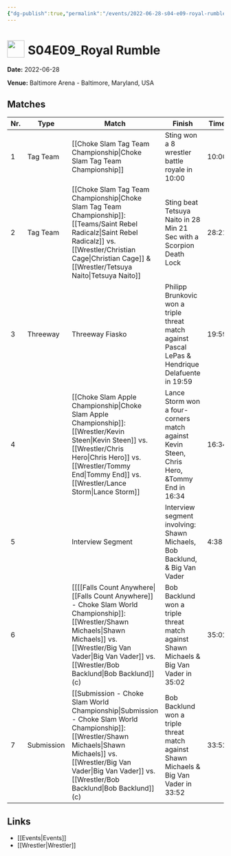 ```yaml
---
{"dg-publish":true,"permalink":"/events/2022-06-28-s04-e09-royal-rumble/","title":"S04E09_Royal Rumble","noteIcon":""}
---
```



# <img src="https://github.com/CptSpaulding1980/choke-slam-wrestling/releases/download/images/ChokeSlam.png" width="40" style="vertical-align:bottom; margin-right:8px;">**S04E09_Royal Rumble**

**Date:** 2022-06-28

**Venue:** Baltimore Arena - Baltimore, Maryland, USA

## Matches

| Nr. | Type | Match | Finish | Time | Rating | Score |
|-----|------|-------|--------|------|--------|-------|
| 1 | Tag Team | [[Choke Slam Tag Team Championship\|Choke Slam Tag Team Championship]] | Sting  won a 8 wrestler battle royale in  10:00 | 10:00 | ★★★ | 71 |
| 2 | Tag Team | [[Choke Slam Tag Team Championship\|Choke Slam Tag Team Championship]]: [[Teams/Saint Rebel Radicalz\|Saint Rebel Radicalz]] vs. [[Wrestler/Christian Cage\|Christian Cage]] & [[Wrestler/Tetsuya Naito\|Tetsuya Naito]] | Sting  beat Tetsuya Naito in 28 Min 21 Sec with a Scorpion Death Lock | 28:21 | ★★★3/4 | 81 |
| 3 | Threeway | Threeway Fiasko | Philipp Brunkovic won a triple threat match against Pascal LePas & Hendrique Delafuente in  19:59 | 19:59 | ★★★★1/2 | 93 |
| 4 |  | [[Choke Slam Apple Championship\|Choke Slam Apple Championship]]: [[Wrestler/Kevin Steen\|Kevin Steen]] vs. [[Wrestler/Chris Hero\|Chris Hero]] vs. [[Wrestler/Tommy End\|Tommy End]] vs. [[Wrestler/Lance Storm\|Lance Storm]] | Lance Storm won a four-corners match against Kevin Steen, Chris Hero, &Tommy End in  16:34 | 16:34 | ★★★1/2 | 79 |
| 5 |  | Interview Segment | Interview segment involving: Shawn Michaels,  Bob Backlund, & Big Van Vader | 4:38 | ★★★★1/2 | 92 |
| 6 |  | [[[[Falls Count Anywhere\|[[Falls Count Anywhere]] - Choke Slam World Championship]]: [[Wrestler/Shawn Michaels\|Shawn Michaels]] vs. [[Wrestler/Big Van Vader\|Big Van Vader]] vs. [[Wrestler/Bob Backlund\|Bob Backlund]] (c) | Bob Backlund won a triple threat match against Shawn Michaels & Big Van Vader in  35:02 | 35:02 | ★★★★1/2 | 94 |
| 7 | Submission | [[Submission - Choke Slam World Championship\|Submission - Choke Slam World Championship]]: [[Wrestler/Shawn Michaels\|Shawn Michaels]] vs. [[Wrestler/Big Van Vader\|Big Van Vader]] vs. [[Wrestler/Bob Backlund\|Bob Backlund]] (c) | Bob Backlund won a triple threat match against Shawn Michaels & Big Van Vader in  33:52 | 33:52 | ★★★★3/4 | 99 |

## Links
- [[Events\|Events]]
- [[Wrestler\|Wrestler]]
